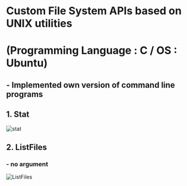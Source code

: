 # Custom File System APIs based on UNIX utilities
# (Programming Language : C / OS : Ubuntu)

## - Implemented own version of command line programs
## 1. Stat
![stat](https://user-images.githubusercontent.com/76514241/119773294-6544ab80-befb-11eb-95ec-b86c62dce930.PNG)

## 2. ListFiles
### - no argument
![ListFiles](https://user-images.githubusercontent.com/76514241/119773359-7c839900-befb-11eb-8134-ccc4679f7c78.PNG)
